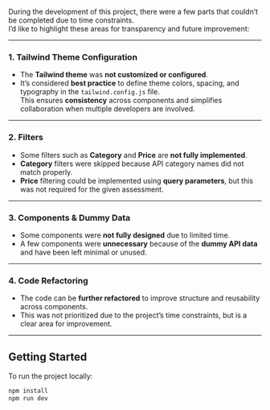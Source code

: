 
During the development of this project, there were a few parts that couldn’t be completed due to time constraints.  
I’d like to highlight these areas for transparency and future improvement:

---

###  1. Tailwind Theme Configuration

- The **Tailwind theme** was **not customized or configured**.
- It’s considered **best practice** to define theme colors, spacing, and typography in the `tailwind.config.js` file.  
  This ensures **consistency** across components and simplifies collaboration when multiple developers are involved.

---

###  2. Filters

- Some filters such as **Category** and **Price** are **not fully implemented**.
- **Category** filters were skipped because API category names did not match properly.  
- **Price** filtering could be implemented using **query parameters**, but this was not required for the given assessment.

---

###  3. Components & Dummy Data

- Some components were **not fully designed** due to limited time.
- A few components were **unnecessary** because of the **dummy API data** and have been left minimal or unused.

---

###  4. Code Refactoring

- The code can be **further refactored** to improve structure and reusability across components.
- This was not prioritized due to the project’s time constraints, but is a clear area for improvement.

---

##  Getting Started

To run the project locally:

```bash
npm install
npm run dev
